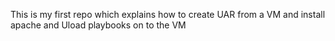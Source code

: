 This is my first repo which explains how to create UAR from a VM and install apache and Uload playbooks on to the VM
